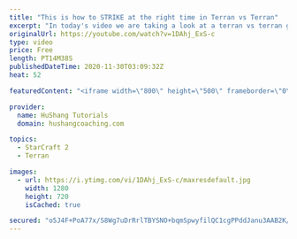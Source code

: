 ```yaml
---
title: "This is how to STRIKE at the right time in Terran vs Terran"
excerpt: "In today's video we are taking a look at a terran vs terran game I played that showcases some patience and how I like to calculate when it's the correct time to attack!  Coaching -------------------------------------------------------------------------- Website: https://www.hushangcoaching.com  Interested"
originalUrl: https://youtube.com/watch?v=1DAhj_ExS-c
type: video
price: Free
length: PT14M38S
publishedDateTime: 2020-11-30T03:09:32Z
heat: 52

featuredContent: "<iframe width=\"800\" height=\"500\" frameborder=\"0\" src=\"https://www.youtube.com/embed/1DAhj_ExS-c\" allow=\"accelerometer; autoplay; encrypted-media; gyroscope; picture-in-picture\" allowfullscreen></iframe>"

provider:
  name: HuShang Tutorials
  domain: hushangcoaching.com

topics:
  - StarCraft 2
  - Terran

images:
  - url: https://i.ytimg.com/vi/1DAhj_ExS-c/maxresdefault.jpg
    width: 1280
    height: 720
    isCached: true

secured: "o5J4F+PoA77x/S8Wg7uDrRrlTBYSNO+bqmSpwyfilQC1cgPPddJanu3AAB2K/FvxY7T+2C/8fyUT2IUr4SwdAt34RY/SgDhQTeGobTtTpuos0e2pa3TaTAi1b/kvrcRZnBQRRXGhB97ZBmAc94OhFqmUITh1F0GjXrqf+ZAUCSCXN6dyALLB1vr4dRew2AzJzaftnQi7Wc4HTPAeOa13OEMZslBRa+fS3JIJUn28BXJVcsY9bTCXd/v6VE57kb4L+eUNHcQACPRbYW1C5VSaFdgD1VeUmFBernqaJti/tj3KRca9F8mxO1wasV3B0xSJvgve7wDzp2iHviESecf7K8BYNlyo6Cd411ngk0sE0tE3AwCVs2NR6NilG9spVNQYrhxun4ukznoLOrATOIiP3vJzMt8TT8lgvaRfdkHuPY0=;qBw4yXKRuP+g24JoymUKyQ=="
---
```


